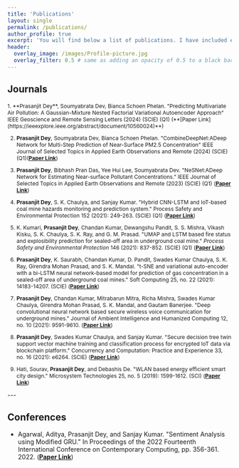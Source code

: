 ```yaml
---
title: 'Publications'
layout: single
permalink: /publications/
author_profile: true
excerpt: 'You will find below a list of publications. I have included each of the paper link'
header:
  overlay_image: /images/Profile-picture.jpg
  overlay_filter: 0.5 # same as adding an opacity of 0.5 to a black background
---
```


## Journals
<div style="font-size: 12px;">
1. **Prasanjit Dey**, Soumyabrata Dev, Bianca Schoen Phelan. "Predicting Multivariate Air Pollution: A Gaussian-Mixture Nested Factorial Variational Autoencoder Approach" IEEE Geoscience and Remote Sensing Letters (2024) (SCIE) (Q1) (**[Paper Link](https://ieeexplore.ieee.org/abstract/document/10560024)**)
  
2. **Prasanjit Dey**, Soumyabrata Dev, Bianca Schoen Phelan. "CombineDeepNet:ADeep Network for Multi-Step Prediction of Near-Surface PM2.5 Concentration" IEEE Journal of Selected Topics in Applied Earth Observations and Remote (2024) (SCIE) (Q1)(**[Paper Link](https://ieeexplore.ieee.org/document/10319682)**)

3. **Prasanjit Dey**, Bibhash Pran Das, Yee Hui Lee, Soumyabrata Dev. "NeSNet:ADeep Network for Estimating Near-surface Pollutant Concentrations." IEEE Journal of Selected Topics in Applied Earth Observations and Remote (2023) (SCIE) (Q1) (**[Paper Link](https://ieeexplore.ieee.org/document/10043715)**)

4. **Prasanjit Dey**, S. K. Chaulya, and Sanjay Kumar. "Hybrid CNN-LSTM and IoT-based coal mine hazards monitoring and prediction system." Process Safety and Environmental Protection 152 (2021): 249-263. (SCIE) (Q1) (**[Paper Link](https://www.sciencedirect.com/science/article/pii/S0957582021002950?casa_token=3e9CG-WpSqMAAAAA:5srGomG2izK5Zo8nuRBp0xpm1splGpp5StnbM3CVtjVSVRio5rRKg20ByLXjeef_9AkbqAk)**)
  
5. K. Kumari, **Prasanjit Dey**, Chandan Kumar, Dewangshu Pandit, S. S. Mishra, Vikash Kisku, S. K. Chaulya, S. K. Ray, and G. M. Prasad. "UMAP and LSTM based fire status and explosibility prediction for sealed-off area in underground coal mine." *Process Safety and Environmental Protection* 146 (2021): 837-852. (SCIE) (Q1) (**[Paper Link](https://www.sciencedirect.com/science/article/pii/S0957582020319467?casa_token=wmoCpRAtGgUAAAAA:dW8ddyvQ5ihLIpxc4cs_-QQpl0_2fUzbUeRF909usENHSQwneH4paRy9JmMmtGtE43RljJM)**)

6. **Prasanjit Dey**, K. Saurabh, Chandan Kumar, D. Pandit, Swades Kumar Chaulya, S. K. Ray, Girendra Mohan Prasad, and S. K. Mandal. "t-SNE and variational auto-encoder with a bi-LSTM neural network-based model for prediction of gas concentration in a sealed-off area of underground coal mines." Soft Computing 25, no. 22 (2021): 14183-14207. (SCIE) (**[Paper Link](https://link.springer.com/article/10.1007/s00500-021-06261-8)**)

7. **Prasanjit Dey**, Chandan Kumar, Mitrabarun Mitra, Richa Mishra, Swades Kumar Chaulya, Girendra Mohan Prasad, S. K. Mandal, and Gautam Banerjee. "Deep convolutional neural network based secure wireless voice communication for underground mines." Journal of Ambient Intelligence and Humanized Computing 12, no. 10 (2021): 9591-9610.
 (**[Paper Link](https://link.springer.com/article/10.1007/s12652-020-02700-w)**)

8. **Prasanjit Dey**, Swades Kumar Chaulya, and Sanjay Kumar. "Secure decision tree twin support vector machine training and classification process for encrypted IoT data via blockchain platform." Concurrency and Computation: Practice and Experience 33, no. 16 (2021): e6264. (SCIE) (**[Paper Link](https://onlinelibrary.wiley.com/doi/full/10.1002/cpe.6264?casa_token=MyeVt1zmAAMAAAAA%3AQcONtr9FKP7oY5rePauJ_XqlwEs4bqlUWDUkCzzp_TRY2Z348lDYXKUuXDNt0eZR-NIVaEXbLogG0Q)**)

9. Hati, Sourav, **Prasanjit Dey**, and Debashis De. "WLAN based energy efficient smart city design." Microsystem Technologies 25, no. 5 (2019): 1599-1612. (SCI) (**[Paper Link](https://link.springer.com/article/10.1007/s00542-017-3530-6)**)
</div>
---

## Conferences

+ Agarwal, Aditya, Prasanjit Dey, and Sanjay Kumar. "Sentiment Analysis using Modified GRU." In Proceedings of the 2022 Fourteenth International Conference on Contemporary Computing, pp. 356-361. 2022. (**[Paper Link](https://dl.acm.org/doi/abs/10.1145/3549206.3549270?casa_token=cpqGMWCluvsAAAAA:pZJgEREDHZRwBnv3jiVqNGkii08gDM6ykoW7AkErZXbHYyWuU3koViqtYhU4XKOtaUUjangs0U4)**)
